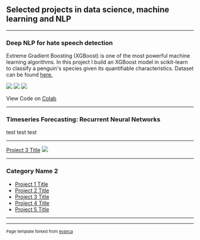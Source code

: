 ## Selected projects in data science, machine learning and NLP

---

### Deep NLP for hate speech detection

Extreme Gradient Boosting (XGBoost) is one of the most powerful machine learning algorithms. In this project I build an XGBoost model in scikit-learn to classify a penguin's species given its quantifiable characteristics. Dataset can be found [here.](https://colab.research.google.com/drive/1OkmLUBJBocbNV9gbZxzYgYgvYsj324zU)  

[![](https://img.shields.io/badge/Python-white?logo=Python)](#) [![](https://img.shields.io/badge/Jupyter-white?logo=Jupyter)](#) [![](https://img.shields.io/badge/PyTorch-white?logo=pytorch)](#) 

View Code on [Colab](https://colab.research.google.com/drive/1OkmLUBJBocbNV9gbZxzYgYgvYsj324zU)


---
### Timeseries Forecasting: Recurrent Neural Networks
test test test

---
[Project 3 Title](http://example.com/)
<img src="images/dummy_thumbnail.jpg?raw=true"/>

---

### Category Name 2

- [Project 1 Title](http://example.com/)
- [Project 2 Title](http://example.com/)
- [Project 3 Title](http://example.com/)
- [Project 4 Title](http://example.com/)
- [Project 5 Title](http://example.com/)

---




---
<p style="font-size:11px">Page template forked from <a href="https://github.com/evanca/quick-portfolio">evanca</a></p>
<!-- Remove above link if you don't want to attibute -->
